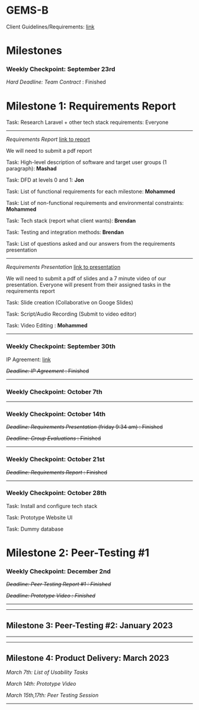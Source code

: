 # GEMS-B

Client Guidelines/Requirements: [link](https://docs.google.com/document/d/1QihJwHGf21KwdMD0RD1Cv3IDLi0mGxSd2uo_oKJF6tQ/edit)
# Milestones

### Weekly Checkpoint: September 23rd
*Hard Deadline: Team Contract* : Finished

# Milestone 1: Requirements Report

Task: Research Laravel + other tech stack requirements: Everyone

***
*Requirements Report* [link to report](https://docs.google.com/document/d/18-OEskgXC9tA3IkA8cFmNeUtcdtNlhOucZf2g1xv8pE/edit?usp=sharing)

We will need to submit a pdf report 

Task: High-level description of software and target user groups (1 paragraph): **Mashad**

Task: DFD at levels 0 and 1: **Jon**

Task: List of functional requirements for each milestone: **Mohammed**

Task: List of non-functional requirements and environmental constraints: **Mohammed**

Task: Tech stack (report what client wants): **Brendan**

Task: Testing and integration methods: **Brendan**

Task: List of questions asked and our answers from the requirements presentation
***
*Requirements Presentation* [link to presentation](https://docs.google.com/presentation/d/1Ea1mbo37PhhvyxXTCYh0MNJ2fWqKhebvkTHHoV0DTpE/edit?usp=sharing)

We will need to submit a pdf of slides and a 7 minute video of our presentation. Everyone will present from their assigned tasks in the requirements report

Task: Slide creation (Collaborative on Googe Slides)

Task: Script/Audio Recording (Submit to video editor)

Task: Video Editing : **Mohammed**
***


### Weekly Checkpoint: September 30th

IP Agreement: [link](https://docs.google.com/document/d/1r8ovwDyKNObXJOkx97MzuQUwNF7pO3qw4YOi225d4Fo/edit?usp=sharing)

~~*Deadline: IP Agreement* : Finished~~
***


### Weekly Checkpoint: October 7th
***


### Weekly Checkpoint: October 14th
~~*Deadline: Requirements Presentation* (friday 9:34 am) : Finished~~

~~*Deadline: Group Evaluations* : Finished~~
***


### Weekly Checkpoint: October 21st
~~*Deadline: Requirements Report* : Finished~~

***

### Weekly Checkpoint: October 28th
Task: Install and configure tech stack

Task: Prototype Website UI

Task: Dummy database

# Milestone 2: Peer-Testing #1
### Weekly Checkpoint: December 2nd

*~~Deadline: Peer Testing Report #1 : Finished~~*

*~~Deadline: Prototype Video : Finished~~*

***
***
## Milestone 3: Peer-Testing #2: January 2023

***
***
## Milestone 4: Product Delivery: March 2023

*March 7th: List of Usability Tasks*

*March 14th: Prototype Video*

*March 15th,17th: Peer Testing Session*
***